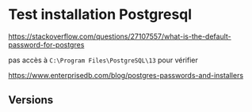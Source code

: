 Test installation Postgresql
========================

<https://stackoverflow.com/questions/27107557/what-is-the-default-password-for-postgres>

pas accès à `C:\Program Files\PostgreSQL\13` pour vérifier

<https://www.enterprisedb.com/blog/postgres-passwords-and-installers>

Versions
--------

```shell


```